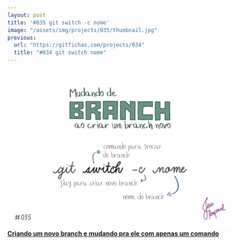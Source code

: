 ```yaml
---
layout: post
title: '#035 git switch -c nome'
image: "/assets/img/projects/035/thumbnail.jpg"
previous:
  url: "https://gitfichas.com/projects/034"
  title: "#034 git switch nome"
---
```


<img alt="Como criar um novo branch e já trocar para esse novo branch com o comando git switch -c nome" src="/assets/img/projects/035/full.jpg">

<a href="https://jtemporal.com/criando-um-novo-branch-e-mudando-pra-ele-com-um-comando/">
  <strong>Criando um novo branch e mudando pra ele com apenas um comando</strong>
</a>